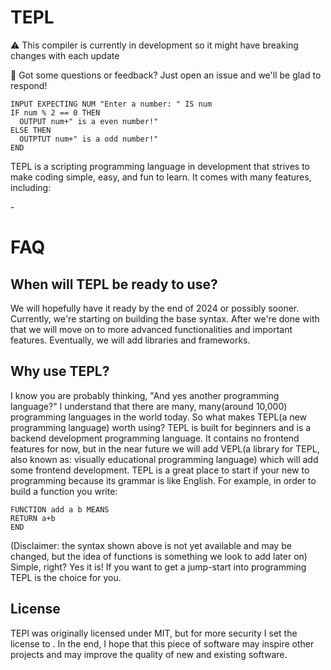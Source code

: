 TEPL 
====

⚠️ This compiler is currently in development so it might have breaking changes with each update

💬 Got some questions or feedback? Just open an issue and we'll be glad to respond!

```tepl
INPUT EXPECTING NUM "Enter a number: " IS num
IF num % 2 == 0 THEN
  OUTPUT num+" is a even number!"
ELSE THEN
  OUTPTUT num+" is a odd number!"
END
```

<p>TEPL is a scripting programming language in development 
that strives to make coding simple, easy, and fun to learn. 
It comes with many features, including: <p>
- 


FAQ
====

## When will TEPL be ready to use?
We will hopefully have it ready by the end of 2024 or possibly 
sooner. Currently, we're starting on building the base syntax. 
After we're done with that we will move on to more advanced
functionalities and important features. Eventually, we will
add libraries and frameworks. 

## Why use TEPL?
I know you are probably thinking, "And yes another programming 
language?" I understand that there are many, many(around 
10,000) programming languages in the world today. So what makes 
TEPL(a new programming language) worth using? TEPL is built for 
beginners and is a backend development programming language. It 
contains no frontend features for now, but in the near future 
we will add VEPL(a library for TEPL, also known as: visually 
educational programming language) which will add some frontend 
development. TEPL is a great place to start if your new to 
programming because its grammar is like English. For example, 
in order to build a function you write:
```
FUNCTION add a b MEANS
RETURN a+b
END 
```
(Disclaimer: the syntax shown above is not yet available 
and may be changed, but the idea of functions is something we 
look to add later on) 
Simple, right? Yes it is! If you want to get a jump-start into
programming TEPL is the choice for you.

## License
TEPl was originally licensed under MIT, but for more security I 
set the license to . In the end, I hope that this piece of software may inspire other projects and may improve the quality of new and existing software.
